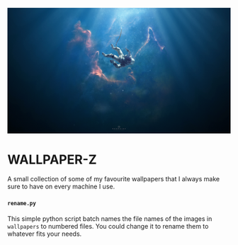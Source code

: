 ![Astronaut Drowning Wallpaper](wallpapers/25.jpg)

# WALLPAPER-Z

A small collection of some of my favourite wallpapers that I always make sure to have on every machine I use.

#### `rename.py`

This simple python script batch names the file names of the images in `wallpapers` to numbered files. You could change it to rename them to whatever fits your needs.
